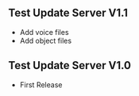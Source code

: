 ## Test Update Server V1.1
- Add voice files
- Add object files

## Test Update Server V1.0
- First Release
